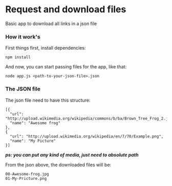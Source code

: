 # Request and download files

Basic app to download all links in a json file

### How it work's

First things first, install dependencies:

```
npm install
```

And now, you can start passing files for the app, like that:

```
node app.js <path-to-your-json-file>.json
```

### The JSON file

The json file need to have this structure:

```
[{
  "url": "http://upload.wikimedia.org/wikipedia/commons/b/ba/Brown_Tree_Frog_2.jpg",
  "name": "Awesome frog"
},
{
  "url": "http://upload.wikimedia.org/wikipedia/en/7/70/Example.png",
  "name": "My Picture"
}]
```
***ps: you can put any kind of media, just need to absolute path***

From the json above, the downloaded files will be:

```
00-Awesome-frog.jpg
01-My-Pricture.png
```
